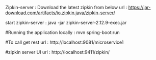 Zipkin-server : 
Download the latest zipkin from below url :
https://jar-download.com/artifacts/io.zipkin.java/zipkin-server/

start zipkin-server : 
java -jar zipkin-server-2.12.9-exec.jar


#Running the application locally : 
mvn spring-boot:run

#To call get rest url : 
http://localhost:9081/microservice1

#zipkin server UI url : 
http://localhost:9411/zipkin/